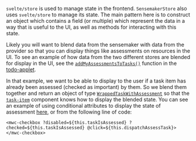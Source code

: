 `svelte/store` is used to manage state in the frontend. `SensemakerStore` also uses `svelte/store` to manage its state. The main pattern here is to construct an object which contains a field (or multiple) which represent the data in a way that is useful to the UI, as well as methods for interacting with this state.

Likely you will want to blend data from the sensemaker with data from the provider so that you can display things like assessments on resources in the UI. To see an example of how data from the two different stores are blended for display in the UI, see the [`addMyAssessmentsToTasks()`](https://github.com/neighbour-hoods/todo-applet/blob/16c762e06d362b5430eee395a41b9dce778d1ced/ui/src/utils.ts#L8-L24) function in the [todo-applet](https://github.com/neighbour-hoods/todo-applet). 

In that example, we want to be able to display to the user if a task item has already been assessed (checked as important) by them. So we blend them together and return an object of type [`WrappedTaskWithAssessment`](https://github.com/neighbour-hoods/todo-applet/blob/16c762e06d362b5430eee395a41b9dce778d1ced/ui/src/types.ts#L30) so that the [`task-item`](https://github.com/neighbour-hoods/todo-applet/blob/main/ui/src/components/task-item.ts) component knows how to display the blended state. You can see an example of using conditional attributes to display the state of assessment [here](https://github.com/neighbour-hoods/todo-applet/blob/16c762e06d362b5430eee395a41b9dce778d1ced/ui/src/components/task-item.ts#L38), or from the following line of code:
```
<mwc-checkbox ?disabled=${this.taskIsAssessed} ?checked=${this.taskIsAssessed} @click=${this.dispatchAssessTask}></mwc-checkbox>
```
